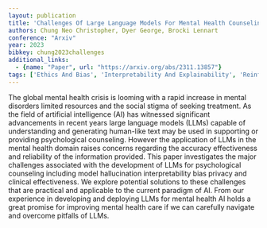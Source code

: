 ```yaml
---
layout: publication
title: 'Challenges Of Large Language Models For Mental Health Counseling'
authors: Chung Neo Christopher, Dyer George, Brocki Lennart
conference: "Arxiv"
year: 2023
bibkey: chung2023challenges
additional_links:
  - {name: "Paper", url: "https://arxiv.org/abs/2311.13857"}
tags: ['Ethics And Bias', 'Interpretability And Explainability', 'Reinforcement Learning', 'Tools']
---
```

The global mental health crisis is looming with a rapid increase in mental disorders limited resources and the social stigma of seeking treatment. As the field of artificial intelligence (AI) has witnessed significant advancements in recent years large language models (LLMs) capable of understanding and generating human-like text may be used in supporting or providing psychological counseling. However the application of LLMs in the mental health domain raises concerns regarding the accuracy effectiveness and reliability of the information provided. This paper investigates the major challenges associated with the development of LLMs for psychological counseling including model hallucination interpretability bias privacy and clinical effectiveness. We explore potential solutions to these challenges that are practical and applicable to the current paradigm of AI. From our experience in developing and deploying LLMs for mental health AI holds a great promise for improving mental health care if we can carefully navigate and overcome pitfalls of LLMs.
